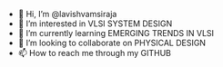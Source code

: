 - 👋 Hi, I’m @lavishvamsiraja
- 👀 I’m interested in VLSI SYSTEM DESIGN
- 🌱 I’m currently learning EMERGING TRENDS IN VLSI
- 💞️ I’m looking to collaborate on PHYSICAL DESIGN
- 📫 How to reach me through my GITHUB

<!---
lavishvamsiraja/lavishvamsiraja is a ✨ special ✨ repository because its `README.md` (this file) appears on your GitHub profile.
You can click the Preview link to take a look at your changes.
--->
